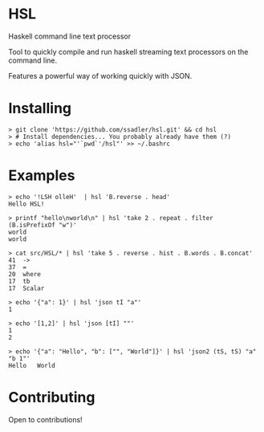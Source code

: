 HSL
===

Haskell command line text processor

Tool to quickly compile and run haskell streaming text processors on the
command line.

Features a powerful way of working quickly with JSON.

Installing
==========

    > git clone 'https://github.com/ssadler/hsl.git' && cd hsl
    > # Install dependencies... You probably already have them (?)
    > echo 'alias hsl="'`pwd`'/hsl"' >> ~/.bashrc

Examples
========

    > echo '!LSH olleH'  | hsl 'B.reverse . head'
    Hello HSL!

    > printf "hello\nworld\n" | hsl 'take 2 . repeat . filter (B.isPrefixOf "w")'
    world
    world

    > cat src/HSL/* | hsl 'take 5 . reverse . hist . B.words . B.concat'
    41	->
    37	=
    20	where
    17	tb
    17	Scalar

    > echo '{"a": 1}' | hsl 'json tI "a"'
    1

    > echo '[1,2]' | hsl 'json [tI] ""'
    1
    2

    > echo '{"a": "Hello", "b": ["", "World"]}' | hsl 'json2 (tS, tS) "a" "b 1"'
    Hello	World

Contributing
============

Open to contributions!
